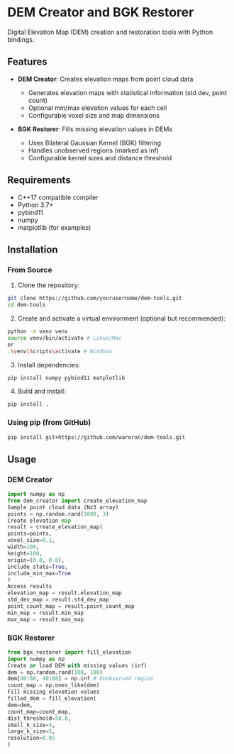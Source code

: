 # DEM Creator and BGK Restorer

Digital Elevation Map (DEM) creation and restoration tools with Python bindings.

## Features

- **DEM Creator**: Creates elevation maps from point cloud data
  - Generates elevation maps with statistical information (std dev, point count)
  - Optional min/max elevation values for each cell
  - Configurable voxel size and map dimensions

- **BGK Restorer**: Fills missing elevation values in DEMs
  - Uses Bilateral Gaussian Kernel (BGK) filtering
  - Handles unobserved regions (marked as inf)
  - Configurable kernel sizes and distance threshold

## Requirements

- C++17 compatible compiler
- Python 3.7+
- pybind11
- numpy
- matplotlib (for examples)

## Installation

### From Source

1. Clone the repository:

```bash
git clone https://github.com/yourusername/dem-tools.git
cd dem-tools
```


2. Create and activate a virtual environment (optional but recommended):

```bash
python -m venv venv
source venv/bin/activate # Linux/Mac
or
.\venv\Scripts\activate # Windows
```

3. Install dependencies:

```bash
pip install numpy pybind11 matplotlib
```

4. Build and install:
```bash
pip install .
```

### Using pip (from GitHub)

```bash
pip install git+https://github.com/waroron/dem-tools.git
```

## Usage

### DEM Creator
```python
import numpy as np
from dem_creator import create_elevation_map
Sample point cloud data (Nx3 array)
points = np.random.rand(1000, 3)
Create elevation map
result = create_elevation_map(
points=points,
voxel_size=0.1,
width=100,
height=100,
origin=(0.0, 0.0),
include_stats=True,
include_min_max=True
)
Access results
elevation_map = result.elevation_map
std_dev_map = result.std_dev_map
point_count_map = result.point_count_map
min_map = result.min_map
max_map = result.max_map
```

### BGK Restorer
```python
from bgk_restorer import fill_elevation
import numpy as np
Create or load DEM with missing values (inf)
dem = np.random.rand(100, 100)
dem[40:60, 40:60] = np.inf # Unobserved region
count_map = np.ones_like(dem)
Fill missing elevation values
filled_dem = fill_elevation(
dem=dem,
count_map=count_map,
dist_threshold=50.0,
small_k_size=3,
large_k_size=5,
resolution=0.05
)
```
